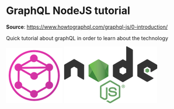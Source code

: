 # GraphQL NodeJS tutorial

**Source**: https://www.howtographql.com/graphql-js/0-introduction/

Quick tutorial about graphQL in order to learn about the technology

![GraphQL Logo](./images/graphql.png)
![NodeJS Logo](./images/nodejs.png)
